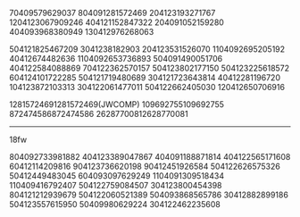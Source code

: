 70409579629037 804091281572469 204123193271767 1204123067909246 404121152847322 204091052159280 404093968380949 130412976268063 


504121825467209 
3041238182903
204123531526070
1104092695205192
40412674482636
1104092653736893
504091490051706
404122584088869
704122362570157
504123802177150
504123225618572
604124101722285
504121719480689
304121723643814
40412281196720
104123872103313
304122061477011
504122662405030
120412650706916




12815724691281572469(JWCOMP) 109692755109692755 872474586872474586 26287700812628770081



-------------------------------

18fw

804092733981882
404123389047867
404091188871814
404122565171608
60412114209816
904123736620198
90412451926584
504122626575326
50412449483045
604093097629249
1104091309518434
110409416792407
504122759084507
304123800454398
804121212939679
504122060521389
504093868565786
30412882899186 
504123557615950
50409980629224
304122462235608
